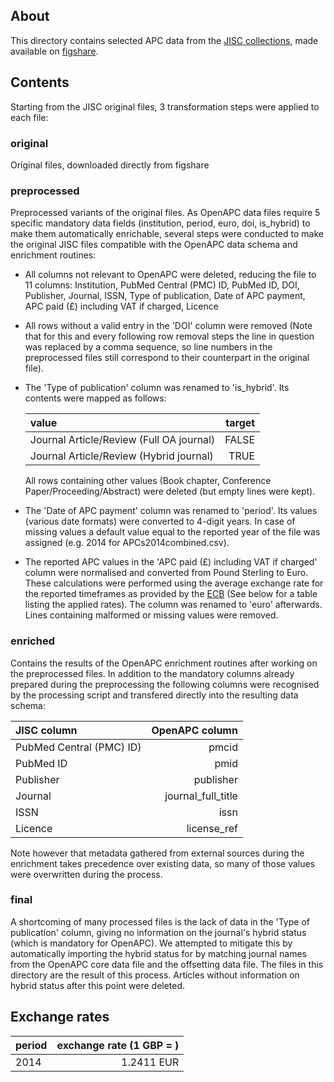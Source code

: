 
## About

This directory contains selected APC data from the [JISC collections](https://www.jisc-collections.ac.uk/Jisc-Monitor/APC-data-collection/), made available on [figshare](https://figshare.com/search?q=jisc+collections&quick=1).

## Contents

Starting from the JISC original files, 3 transformation steps were applied to each file:

### original

Original files, downloaded directly from figshare

### preprocessed

Preprocessed variants of the original files. As OpenAPC data files require 5 specific mandatory data fields (institution, period, euro, doi, is_hybrid) to make them automatically enrichable, several steps were conducted to make the original JISC files compatible with the OpenAPC data schema and enrichment routines:

- All columns not relevant to OpenAPC were deleted, reducing the file to 11 columns: Institution, PubMed Central (PMC) ID, PubMed ID, DOI, Publisher, Journal, ISSN, Type of publication, Date of APC payment, APC paid (£) including VAT if charged, Licence
- All rows without a valid entry in the 'DOI' column were removed (Note that for this and every following row removal steps the line in question was replaced by a comma sequence, so line numbers in the preprocessed files still correspond to their counterpart in the original file).
- The 'Type of publication' column was renamed to 'is_hybrid'. Its contents were mapped as follows:

  | value                                     | target          | 
  |:------------------------------------------|----------------:|
  | Journal Article/Review (Full OA journal)  | FALSE           |
  | Journal Article/Review (Hybrid journal)   | TRUE            |

  All rows containing other values (Book chapter, Conference Paper/Proceeding/Abstract) were deleted (but empty lines were kept).

- The 'Date of APC payment' column was renamed to 'period'. Its values (various date formats) were converted to 4-digit years. In case of missing values a default value equal to the reported year of the file was assigned (e.g. 2014 for APCs2014combined.csv).
- The reported APC values in the 'APC paid (£) including VAT if charged' column were normalised and converted from Pound Sterling to Euro. These calculations were performed using the average exchange rate for the reported timeframes as provided by the [ECB](https://www.ecb.europa.eu/stats/exchange/eurofxref/html/eurofxref-graph-gbp.en.html) (See below for a table listing the applied rates). The column was renamed to 'euro' afterwards. Lines containing malformed or missing values were removed. 

### enriched

Contains the results of the OpenAPC enrichment routines after working on the preprocessed files. In addition to the mandatory columns already prepared during the preprocessing the following columns were recognised by the processing script and transfered directly into the resulting data schema:

| JISC column                       | OpenAPC column          | 
|:----------------------------------|------------------------:|
| PubMed Central (PMC) ID)          | pmcid                   |
| PubMed ID                         | pmid                    |
| Publisher                         | publisher               |
| Journal                           | journal_full_title      |
| ISSN                              | issn                    |
| Licence                           | license_ref             |

Note however that metadata gathered from external sources during the enrichment takes precedence over existing data, so many of those values were overwritten during the process.

### final

A shortcoming of many processed files is the lack of data in the 'Type of publication' column, giving no information on the journal's hybrid status (which is mandatory for OpenAPC). We attempted to mitigate this by automatically importing the hybrid status for by matching journal names from the OpenAPC core data file and the offsetting data file. The files in this directory are the result of this process. Articles without information on hybrid status after this point were deleted. 


## Exchange rates

| period                   | exchange rate (1 GBP = )  | 
|:-------------------------|--------------------------:|
| 2014                     | 1.2411 EUR                | 

